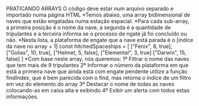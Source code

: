 PRATICANDO ARRAYS
 O código deve estar num arquivo separado e importado numa página HTML
*Temos abaixo, uma array bidimensional de naves que estão engatadas numa estação espacial.
*Para cada sub-array, a primeira posição é o nome da nave, a segunda é a quantidade de tripulantes e a terceira informa se o processo de ngate já foi concluído ou não.
*Nesta lista, a plataforma de engate que a nave está parada é o [índice da nave no array + 1]
 const hitchedSpaceships = [
    ["Fenix", 8, true],
    ["Golias", 10, true],
    ["Helmet, 5, false],
    ["Elemental", 3, true]
    ["Darwin", 15, false]
 ]
 *Com base neste array, nós queremos:
 1º Filtrar o nome das naves que tem mais de 9 tripulantes
 2º Informar o número da plataforma em que está a primeira nave que ainda está com engate pendente
    utilize a função findIndex, que é bem parecida com o find, mas retorna o índice de um filtro em vez do elemento do array
3º Destacar o nome de todas as naves colocando-as em caixa alta e exibindo
4º Exibir um alerta com todos estas informações.